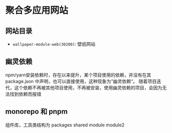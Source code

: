# 聚合多应用网站

## 网站目录
- `wallpaper-module-web(30200)`: 壁纸网站

## 幽灵依赖
npm/yarn安装依赖时，存在以来提升，某个项目使用的依赖，并没有在其 package.json 中声明，也可以直接使用，这种现象为”幽灵依赖“。
随着项目迭代，这个依赖不再被其他项目使用，不再被安装，使用幽灵依赖的项目，会因为无法找到依赖而报错

## monorepo 和 pnpm
组件库，工具类结构为
packages
    shared
    module
    module2
